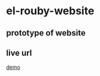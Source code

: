 # el-rouby-website
 prototype of website
----------
## live url
[demo](https://el-rouby-website.vercel.app/)
